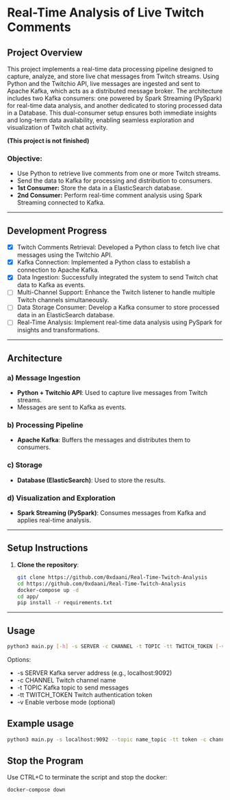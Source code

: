 # Real-Time Analysis of Live Twitch Comments

## Project Overview

This project implements a real-time data processing pipeline designed to capture, analyze, and store live chat messages from Twitch streams. Using Python and the Twitchio API, live messages are ingested and sent to Apache Kafka, which acts as a distributed message broker. The architecture includes two Kafka consumers: one powered by Spark Streaming (PySpark) for real-time data analysis, and another dedicated to storing processed data in a Database. This dual-consumer setup ensures both immediate insights and long-term data availability, enabling seamless exploration and visualization of Twitch chat activity.

**(This project is not finished)**

### Objective:

- Use Python to retrieve live comments from one or more Twitch streams.
- Send the data to Kafka for processing and distribution to consumers.
- **1st Consumer:** Store the data in a ElasticSearch database.
- **2nd Consumer:** Perform real-time comment analysis using Spark Streaming connected to Kafka.

---

## Development Progress

- [x] Twitch Comments Retrieval: Developed a Python class to fetch live chat messages using the Twitchio API.
- [x] Kafka Connection: Implemented a Python class to establish a connection to Apache Kafka.
- [x] Data Ingestion: Successfully integrated the system to send Twitch chat data to Kafka as events.
- [ ] Multi-Channel Support: Enhance the Twitch listener to handle multiple Twitch channels simultaneously.
- [ ] Data Storage Consumer: Develop a Kafka consumer to store processed data in an ElasticSearch database.
- [ ] Real-Time Analysis: Implement real-time data analysis using PySpark for insights and transformations.

---

## Architecture

### a) Message Ingestion

- **Python + Twitchio API**: Used to capture live messages from Twitch streams.
- Messages are sent to Kafka as events.

### b) Processing Pipeline

- **Apache Kafka**: Buffers the messages and distributes them to consumers.

### c) Storage

- **Database (ElasticSearch)**: Used to store the results.

### d) Visualization and Exploration

- **Spark Streaming (PySpark)**: Consumes messages from Kafka and applies real-time analysis.

---

## Setup Instructions

1. **Clone the repository**:
   ```bash
   git clone https://github.com/0xdaani/Real-Time-Twitch-Analysis
   cd https://github.com/0xdaani/Real-Time-Twitch-Analysis
   docker-compose up -d
   cd app/
   pip install -r requirements.txt
   ```

---

## Usage

```bash
python3 main.py [-h] -s SERVER -c CHANNEL -t TOPIC -tt TWITCH_TOKEN [-v]
```

Options:
-   -s SERVER          Kafka server address (e.g., localhost:9092)
-   -c CHANNEL         Twitch channel name
-   -t TOPIC           Kafka topic to send messages
-   -tt TWITCH_TOKEN   Twitch authentication token
-   -v                 Enable verbose mode (optional)


## Example usage
```bash
python3 main.py -s localhost:9092 --topic name_topic -tt token -c channel_name -v 
```


## Stop the Program

Use CTRL+C to terminate the script and stop the docker:
```bash
docker-compose down
```


